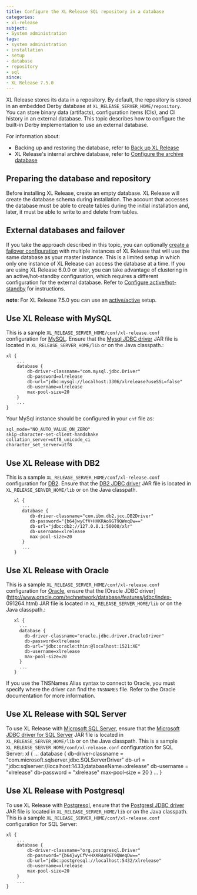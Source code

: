 ```yaml
---
title: Configure the XL Release SQL repository in a database
categories:
- xl-release
subject:
- System administration
tags:
- system administration
- installation
- setup
- database
- repository
- sql
since:
- XL Release 7.5.0
---
```


XL Release stores its data in a repository. By default, the repository is stored in an embedded Derby database at `XL_RELEASE_SERVER_HOME/repository`. You can store binary data (artifacts), configuration items (CIs), and CI history in an external database. This topic describes how to configure the built-in Derby implementation to use an external database.

For information about:
* Backing up and restoring the database, refer to [Back up XL Release](/xl-release/how-to/back-up-xl-release.html)
* XL Release's internal archive database, refer to [Configure the archive database](/xl-release/how-to/configure-the-archive-database.html)

## Preparing the database and repository

Before installing XL Release, create an empty database. XL Release will create the database schema during installation.
The account that accesses the database must be able to create tables during the initial installation and, later, it must be able to write to and delete from tables.

## External databases and failover

If you take the approach described in this topic, you can optionally [create a failover configuration](/xl-release/how-to/configure-failover.html) with multiple instances of XL Release that will use the same database as your master instance. This is a limited setup in which only one instance of XL Release can access the database at a time.
If you are using XL Release 6.0.0 or later, you can take advantage of clustering in an active/hot-standby configuration, which requires a different configuration for the external database. Refer to [Configure active/hot-standby](/xl-release/how-to/configure-active-hot-standby.html) for instructions.

**note**: For XL Release 7.5.0 you can use an [active/active](/xl-release/how-to/configure-active-active.html) setup.

## Use XL Release with MySQL

This is a sample `XL_RELEASE_SERVER_HOME/conf/xl-release.conf` configuration for [MySQL](http://www.mysql.com/). Ensure that the [Mysql JDBC driver](http://dev.mysql.com/downloads/connector/j/) JAR file is located in `XL_RELEASE_SERVER_HOME/lib` or on the Java classpath.:

    xl {
        ...
        database {
            db-driver-classname="com.mysql.jdbc.Driver"
            db-password=xlrelease
            db-url="jdbc:mysql://localhost:3306/xlrelease?useSSL=false"
            db-username=xlrelease
            max-pool-size=20
        }
        ...
    }

Your MySql instance should be configured in your `cnf` file as:

    sql_mode="NO_AUTO_VALUE_ON_ZERO"
    skip-character-set-client-handshake
    collation_server=utf8_unicode_ci
    character_set_server=utf8


## Use XL Release with DB2

This is a sample `XL_RELEASE_SERVER_HOME/conf/xl-release.conf` configuration for [DB2](http://www-01.ibm.com/software/data/db2/). Ensure that the [DB2 JDBC driver](http://www-01.ibm.com/support/docview.wss?uid=swg21363866) JAR file is located in `XL_RELEASE_SERVER_HOME/lib` or on the Java classpath.

       xl {
          ...
          database {
             db-driver-classname="com.ibm.db2.jcc.DB2Driver"
             db-password="{b64}wyCfV+HXKRAo9GT9QWeqDw=="
             db-url="jdbc:db2://127.0.0.1:50000/xlr"
             db-username=xlrelease
             max-pool-size=20
          }
          ...
       }

## Use XL Release with Oracle

This is a sample `XL_RELEASE_SERVER_HOME/conf/xl-release.conf` configuration for [Oracle](http://www.oracle.com/us/products/database/index.html), ensure that the [Oracle JDBC driver](http://www.oracle.com/technetwork/database/features/jdbc/index- 091264.html) JAR file is located in `XL_RELEASE_SERVER_HOME/lib` or on the Java classpath.:

       xl {
         ...
         database {
           db-driver-classname="oracle.jdbc.driver.OracleDriver"
           db-password=xlrelease
           db-url="jdbc:oracle:thin:@localhost:1521:XE"
           db-username=xlrelease
           max-pool-size=20
         }
         ...
       }

If you use the TNSNames Alias syntax to connect to Oracle, you must specify where the driver can find the `TNSNAMES` file. Refer to the Oracle documentation for more information.

## Use XL Release with SQL Server

To use XL Release with [Microsoft SQL Server](https://www.microsoft.com/en-us/server-cloud/products/sql-server/), ensure that the [Microsoft JDBC driver for SQL Server](https://msdn.microsoft.com/en-us/sqlserver/aa937724.aspx) JAR file is located in `XL_RELEASE_SERVER_HOME/lib` or on the Java classpath.
This is a sample `XL_RELEASE_SERVER_HOME/conf/xl-release.conf` configuration for SQL Server:
    xl {
        ...
        database {
            db-driver-classname = "com.microsoft.sqlserver.jdbc.SQLServerDriver"
            db-url = "jdbc:sqlserver://localhost:1433;databaseName=xlrelease"
            db-username = "xlrelease"
            db-password = "xlrelease"
            max-pool-size = 20
        }
        ...
    }

## Use XL Release with Postgresql

To use XL Release with [Postgresql](https://www.postgresql.org/docs/), ensure that the [Postgresl JDBC driver](https://jdbc.postgresql.org/download.html) JAR file is located in `XL_RELEASE_SERVER_HOME/lib` or on the Java classpath.
This is a sample `XL_RELEASE_SERVER_HOME/conf/xl-release.conf` configuration for SQL Server:

    xl {
        ...
        database {
            db-driver-classname="org.postgresql.Driver"
            db-password="{b64}wyCfV+HXKRAo9GT9QWeqDw=="
            db-url="jdbc:postgresql://localhost:5432/xlrelease"
            db-username=xlrelease
            max-pool-size=20
        }
        ...
    }
